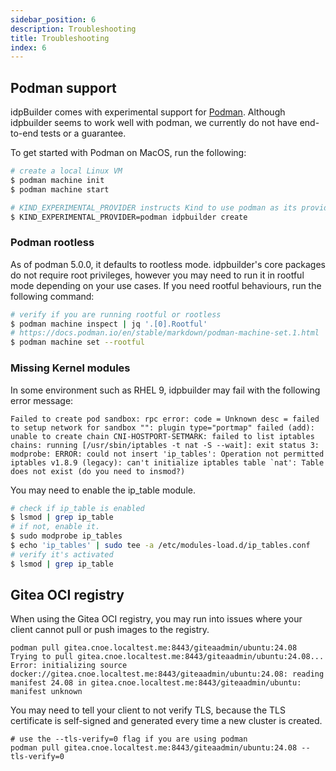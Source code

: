 ```yaml
---
sidebar_position: 6
description: Troubleshooting
title: Troubleshooting
index: 6
---
```


## Podman support

idpBuilder comes with experimental support for [Podman](https://podman.io/). 
Although idpbuilder seems to work well with podman, we currently do not have end-to-end tests or a guarantee.

To get started with Podman on MacOS, run the following:

```bash
# create a local Linux VM
$ podman machine init 
$ podman machine start

# KIND_EXPERIMENTAL_PROVIDER instructs Kind to use podman as its provider
$ KIND_EXPERIMENTAL_PROVIDER=podman idpbuilder create
```

### Podman rootless

As of podman 5.0.0, it defaults to rootless mode. idpbuilder's core packages do not require root privileges, however you may need to run it in rootful mode depending on your use cases.
If you need rootful behaviours, run the following command: 

```bash
# verify if you are running rootful or rootless
$ podman machine inspect | jq '.[0].Rootful'
# https://docs.podman.io/en/stable/markdown/podman-machine-set.1.html
$ podman machine set --rootful
```

### Missing Kernel modules

In some environment such as RHEL 9, idpbuilder may fail with the following error message:

```
Failed to create pod sandbox: rpc error: code = Unknown desc = failed to setup network for sandbox "": plugin type="portmap" failed (add): unable to create chain CNI-HOSTPORT-SETMARK: failed to list iptables chains: running [/usr/sbin/iptables -t nat -S --wait]: exit status 3: modprobe: ERROR: could not insert 'ip_tables': Operation not permitted
iptables v1.8.9 (legacy): can't initialize iptables table `nat': Table does not exist (do you need to insmod?)

```

You may need to enable the ip_table module.

```bash
# check if ip_table is enabled
$ lsmod | grep ip_table
# if not, enable it.
$ sudo modprobe ip_tables
$ echo 'ip_tables' | sudo tee -a /etc/modules-load.d/ip_tables.conf
# verify it's activated
$ lsmod | grep ip_table
```

## Gitea OCI registry

When using the Gitea OCI registry, you may run into issues where your client cannot pull or push images to the registry.

```
podman pull gitea.cnoe.localtest.me:8443/giteaadmin/ubuntu:24.08
Trying to pull gitea.cnoe.localtest.me:8443/giteaadmin/ubuntu:24.08...
Error: initializing source docker://gitea.cnoe.localtest.me:8443/giteaadmin/ubuntu:24.08: reading manifest 24.08 in gitea.cnoe.localtest.me:8443/giteaadmin/ubuntu: manifest unknown
```

You may need to tell your client to not verify TLS, because the TLS certificate is self-signed and generated every time a new cluster is created.

```
# use the --tls-verify=0 flag if you are using podman
podman pull gitea.cnoe.localtest.me:8443/giteaadmin/ubuntu:24.08 --tls-verify=0
```
